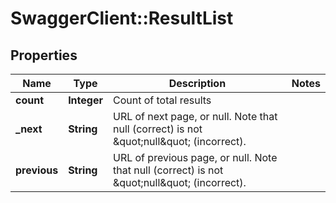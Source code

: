 # SwaggerClient::ResultList

## Properties
Name | Type | Description | Notes
------------ | ------------- | ------------- | -------------
**count** | **Integer** | Count of total results | 
**_next** | **String** | URL of next page, or null. Note that null (correct) is not \&quot;null\&quot; (incorrect). | 
**previous** | **String** | URL of previous page, or null. Note that null (correct) is not \&quot;null\&quot; (incorrect). | 


